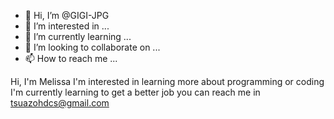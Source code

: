 - 👋 Hi, I’m @GIGI-JPG
- 👀 I’m interested in ...
- 🌱 I’m currently learning ...
- 💞️ I’m looking to collaborate on ...
- 📫 How to reach me ...

<!---
GIGI-JPG/GIGI-JPG is a ✨ special ✨ repository because its `README.md` (this file) appears on your GitHub profile.
You can click the Preview link to take a look at your changes.
--->
Hi, I'm Melissa
I'm interested in learning more about programming or coding
I'm currently learning to get a better job
you can reach me in tsuazohdcs@gmail.com

